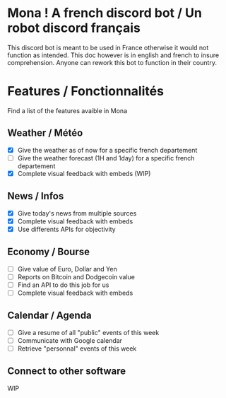 # Mona ! A french discord bot / Un robot discord français
This discord bot is meant to be used in France otherwise it would not function as intended.
This doc however is in english and french to insure comprehension. Anyone can rework this bot to function in their country.
# Features / Fonctionnalités
Find a list of the features avaible in Mona

## Weather / Météo
- [x] Give the weather as of now for a specific french departement 
- [ ] Give the weather forecast (1H and 1day) for a specific french departement 
- [x] Complete visual feedback with embeds (WIP) 

## News / Infos
- [x] Give today's news from multiple sources 
- [x] Complete visual feedback with embeds 
- [x] Use differents APIs for objectivity 

## Economy / Bourse
- [ ] Give value of Euro, Dollar and Yen 
- [ ] Reports on Bitcoin and Dodgecoin value 
- [ ] Find an API to do this job for us 
- [ ] Complete visual feedback with embeds 

## Calendar / Agenda
- [ ] Give a resume of all "public" events of this week 
- [ ] Communicate with Google calendar 
- [ ] Retrieve "personnal" events of this week 

## Connect to other software
WIP